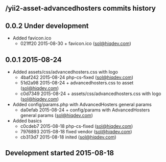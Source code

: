 /yii2-asset-advancedhosters commits history
-------------------------------------------

## 0.0.2 Under development

- Added favicon.ico
    - 021ff20 2015-08-30 + favicon.ico (sol@hiqdev.com)

## 0.0.1 2015-08-24

- Added assets/css/advancedhosters.css with logo
    - 4baf242 2015-08-24 php-cs-fixed (sol@hiqdev.com)
    - 51d2a98 2015-08-24 + advancedhosters.css to asset (sol@hiqdev.com)
    - c0d7349 2015-08-24 + assets/css/advancedhosters.css with logo (sol@hiqdev.com)
- Added config/params.php with AdvancedHosters general params
    - da0efab 2015-08-24 + config/params with AdvancedHosters general params (sol@hiqdev.com)
- Added basics
    - c0cdeb7 2015-08-18 php-cs-fixed (sol@hiqdev.com)
    - 7976893 2015-08-18 fixed vendor (sol@hiqdev.com)
    - cb313d7 2015-08-18 inited (sol@hiqdev.com)

## Development started 2015-08-18


